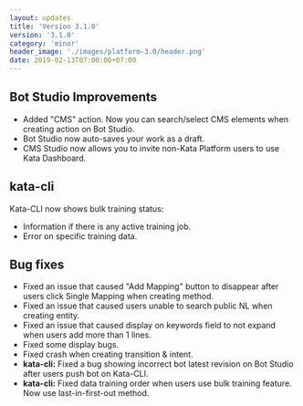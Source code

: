 ```yaml
---
layout: updates
title: 'Version 3.1.0'
version: '3.1.0'
category: 'minor'
header_image: './images/platform-3.0/header.png'
date: 2019-02-13T07:00:00+07:00
---
```


## Bot Studio Improvements

- Added "CMS" action. Now you can search/select CMS elements when creating action on Bot Studio.
- Bot Studio now auto-saves your work as a draft.
- CMS Studio now allows you to invite non-Kata Platform users to use Kata Dashboard.

## kata-cli

Kata-CLI now shows bulk training status:

- Information if there is any active training job.
- Error on specific training data.

## Bug fixes

- Fixed an issue that caused "Add Mapping" button to disappear after users click Single Mapping when creating method.
- Fixed an issue that caused users unable to search public NL when creating entity.
- Fixed an issue that caused display on keywords field to not expand when users add more than 1 lines.
- Fixed some display bugs.
- Fixed crash when creating transition & intent.
- **kata-cli:** Fixed a bug showing incorrect bot latest revision on Bot Studio after users push bot on Kata-CLI.
- **kata-cli:** Fixed data training order when users use bulk training feature. Now use last-in-first-out method.
